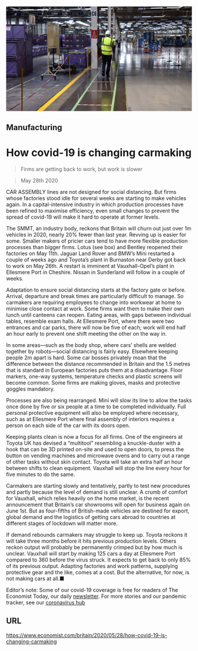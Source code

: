 ![](./images/20200530_BRP503.jpg)

## Manufacturing

# How covid-19 is changing carmaking

> Firms are getting back to work, but work is slower

> May 28th 2020

CAR ASSEMBLY lines are not designed for social distancing. But firms whose factories stood idle for several weeks are starting to make vehicles again. In a capital-intensive industry in which production processes have been refined to maximise efficiency, even small changes to prevent the spread of covid-19 will make it hard to operate at former levels.

The SMMT, an industry body, reckons that Britain will churn out just over 1m vehicles in 2020, nearly 20% fewer than last year. Revving up is easier for some. Smaller makers of pricier cars tend to have more flexible production processes than bigger firms. Lotus (see box) and Bentley reopened their factories on May 11th. Jaguar Land Rover and BMW’s Mini restarted a couple of weeks ago and Toyota’s plant in Burnaston near Derby got back to work on May 26th. A restart is imminent at Vauxhall-Opel’s plant in Ellesmere Port in Cheshire. Nissan in Sunderland will follow in a couple of weeks.

Adaptation to ensure social distancing starts at the factory gate or before. Arrival, departure and break times are particularly difficult to manage. So carmakers are requiring employees to change into workwear at home to minimise close contact at work. Some firms want them to make their own lunch until canteens can reopen. Eating areas, with gaps between individual tables, resemble exam halls. At Ellesmere Port, where there were two entrances and car parks, there will now be five of each; work will end half an hour early to prevent one shift meeting the other on the way in.

In some areas—such as the body shop, where cars’ shells are welded together by robots—social distancing is fairly easy. Elsewhere keeping people 2m apart is hard. Some car bosses privately moan that the difference between the distance recommended in Britain and the 1.5 metres that is standard in European factories puts them at a disadvantage. Floor markers, one-way systems, temperature checks and plastic screens will become common. Some firms are making gloves, masks and protective goggles mandatory.

Processes are also being rearranged. Mini will slow its line to allow the tasks once done by five or six people at a time to be completed individually. Full personal protective equipment will also be employed where necessary, such as at Ellesmere Port where final assembly of interiors requires a person on each side of the car with its doors open.

Keeping plants clean is now a focus for all firms. One of the engineers at Toyota UK has devised a “multitool” resembling a knuckle-duster with a hook that can be 3D printed on-site and used to open doors, to press the button on vending machines and microwave ovens and to carry out a range of other tasks without skin contact. Toyota will take an extra half an hour between shifts to clean equipment. Vauxhall will stop the line every hour for five minutes to do the same.

Carmakers are starting slowly and tentatively, partly to test new procedures and partly because the level of demand is still unclear. A crumb of comfort for Vauxhall, which relies heavily on the home market, is the recent announcement that Britain’s car showrooms will open for business again on June 1st. But as four-fifths of British-made vehicles are destined for export, global demand and the logistics of getting cars abroad to countries at different stages of lockdown will matter more.

If demand rebounds carmakers may struggle to keep up. Toyota reckons it will take three months before it hits previous production levels. Others reckon output will probably be permanently crimped but by how much is unclear. Vauxhall will start by making 125 cars a day at Ellesmere Port compared to 360 before the virus struck. It expects to get back to only 85% of its previous output. Adapting factories and work patterns, supplying protective gear and the like, comes at a cost. But the alternative, for now, is not making cars at all.■

Editor’s note: Some of our covid-19 coverage is free for readers of The Economist Today, our daily [newsletter](https://www.economist.com/https://my.economist.com/user#newsletter). For more stories and our pandemic tracker, see our [coronavirus hub](https://www.economist.com//news/2020/03/11/the-economists-coverage-of-the-coronavirus)

## URL

https://www.economist.com/britain/2020/05/28/how-covid-19-is-changing-carmaking
